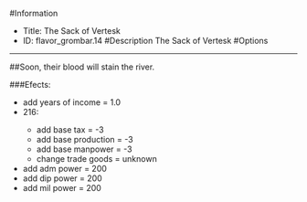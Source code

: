 #Information
 - Title: The Sack of Vertesk
 - ID: flavor_grombar.14
#Description
The Sack of Vertesk
#Options

___
##Soon, their blood will stain the river.

###Efects:<ul><li>add years of income = 1.0</li><li>216:</li><ul><li>add base tax = -3</li><li>add base production = -3</li><li>add base manpower = -3</li><li>change trade goods = unknown</li></ul><li>add adm power = 200</li><li>add dip power = 200</li><li>add mil power = 200</li></ul>
